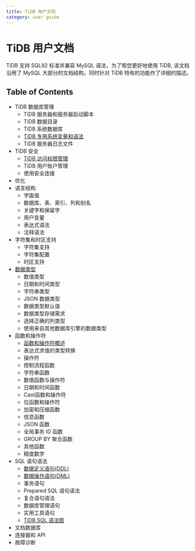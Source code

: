 ```yaml
---
title: TiDB 用户文档
category: user guide
---
```


# TiDB 用户文档

TiDB 支持 SQL92 标准并兼容 MySQL 语法，为了帮您更好地使用 TiDB, 该文档沿用了 MySQL 大部分的文档结构，同时针对 TiDB 特有的功能作了详细的描述。

## Table of Contents

+ TiDB 数据库管理
  - TiDB 服务器和服务器启动脚本
  - TiDB 数据目录
  - TiDB 系统数据库
  - [TiDB 专用系统变量和语法](tidb-specific.md)
  - TiDB 服务器日志文件
+ TiDB 安全
  - [TiDB 访问权限管理](privilege/README.md)
  - TiDB 用户账户管理
  - 使用安全连接
+ 优化
+ 语言结构
    - 字面值
    - 数据库、表、索引、列和别名
    - 关键字和保留字
    - 用户变量
    - 表达式语法
    - 注释语法
+ 字符集和时区支持
  - 字符集支持
  - 字符集配置
  - 时区支持
+ [数据类型](data-type/README.md)
  - 数值类型
  - 日期和时间类型
  - 字符串类型
  - JSON 数据类型
  - 数据类型默认值
  - 数据类型存储需求
  - 选择正确的列类型
  - 使用来自其他数据库引擎的数据类型
+ 函数和操作符
  - [函数和操作符概述](sql/functions-and-operators/operators.md)
  - 表达式求值的类型转换
  - 操作符
  - 控制流程函数
  - 字符串函数
  - 数值函数与操作符
  - 日期和时间函数
  - Cast函数和操作符
  - 位函数和操作符
  - 加密和压缩函数
  - 信息函数
  - JSON 函数
  - 全局事务 ID 函数
  - GROUP BY 聚合函数
  - 其他函数
  - 精度数学
+ SQL 语句语法
  - [数据定义语句(DDL)](ddl/README.md)
  - [数据操作语句(DML)](dml/README.md)
  - 事务语句
  - Prepared SQL 语句语法
  - 复合语句语法
  - 数据库管理语句
  - 实用工具语句
  - [TiDB SQL 语法图](https://pingcap.github.io/sqlgram/)
+ 文档数据库
+ 连接器和 API
+ 故障诊断
